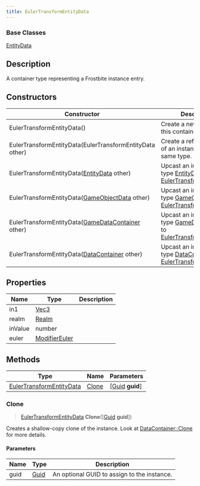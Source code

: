 ```yaml
---
title: EulerTransformEntityData
---
```

### Base Classes

[EntityData](EntityData)

## Description

A container type representing a Frostbite instance entry.

## Constructors

| Constructor                                                                         | Description                                                                                                                             |
| ----------------------------------------------------------------------------------- | --------------------------------------------------------------------------------------------------------------------------------------- |
| EulerTransformEntityData()                                                          | Create a new instance of this container type.                                                                                           |
| EulerTransformEntityData(EulerTransformEntityData other)                            | Create a reference copy of an instance of the same type.                                                                                |
| EulerTransformEntityData([EntityData](EntityData) other)                            | Upcast an instance of type [EntityData](EntityData) to [EulerTransformEntityData](EulerTransformEntityData).                            |
| EulerTransformEntityData([GameObjectData](GameObjectData) other)                    | Upcast an instance of type [GameObjectData](GameObjectData) to [EulerTransformEntityData](EulerTransformEntityData).                    |
| EulerTransformEntityData([GameDataContainer](GameDataContainer) other)              | Upcast an instance of type [GameDataContainer](GameDataContainer) to [EulerTransformEntityData](EulerTransformEntityData).              |
| EulerTransformEntityData([DataContainer](/vext/ref/shared/class/datacontainer) other) | Upcast an instance of type [DataContainer](/vext/ref/shared/class/datacontainer) to [EulerTransformEntityData](EulerTransformEntityData). |

## Properties

| Name    | Type                              | Description |
| ------- | --------------------------------- | ----------- |
| in1     | [Vec3](/vext/ref/shared/class/vec3) |             |
| realm   | [Realm](Realm)                    |             |
| inValue | number                            |             |
| euler   | [ModifierEuler](ModifierEuler)    |             |

## Methods

| Type                                                 | Name            | Parameters                                     |
| ---------------------------------------------------- | --------------- | ---------------------------------------------- |
| [EulerTransformEntityData](EulerTransformEntityData) | [Clone](#clone) | \[[Guid](/vext/ref/shared/class/guid) **guid**\] |

### Clone

> [EulerTransformEntityData](EulerTransformEntityData) **Clone**(\[[Guid](/vext/ref/shared/class/guid) **guid**\])

Creates a shallow-copy clone of the instance. Look at [DataContainer::Clone](/vext/ref/shared/class/datacontainer#clone) for more details.

#### Parameters

| Name | Type         | Description                                 |
| ---- | ------------ | ------------------------------------------- |
| guid | [Guid](Guid) | An optional GUID to assign to the instance. |
